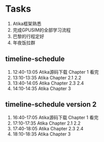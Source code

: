 # Tasks
1. Atika框架熟悉
2. 完成GPUSIM的全部学习流程
3. 巴黎的行程定好
4. 年夜饭拉群


## timeline-schedule
1. 12:40-13:05 Atika源码下载 Chapter 1 看完
2. 13:10-13:35 Atika Chapter 2.1 2.2
3. 13:40-14:05 Atika Chapter 2.3 2.4
4. 14:10-14:35 Atika Chapter 3

## timeline-schedule version 2
1. 16:40-17:05 Atika源码下载 Chapter 1 看完
2. 17:10-17:35 Atika Chapter 2.1 2.2
3. 17:40-18:05 Atika Chapter 2.3 2.4
4. 18:10-18:35 Atika Chapter 3